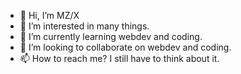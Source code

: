 - 👋 Hi, I’m MZ/X
- 👀 I’m interested in many things.
- 🌱 I’m currently learning webdev and coding.
- 💞️ I’m looking to collaborate on webdev and coding.
- 📫 How to reach me? I still have to think about it.

<!---
mzx30/mzx30 is a ✨ special ✨ repository because its `README.md` (this file) appears on your GitHub profile.
You can click the Preview link to take a look at your changes.
--->
